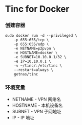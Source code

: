 # Tinc for Docker

### 创建容器

```
sudo docker run -d --privileged \
    -p 655:655/tcp \
    -p 655:655/udp \
    -e NETNAME=p2pvpn \
    -e HOSTNAME=docker \
    -e SUBNET=10.10.0.1/32 \
    -e IP=10.10.0.1 \
    -v ~/tinc/:/etc/tinc \
    --restart=always \
    getnas/tinc
```

### 环境变量

* NETNAME - VPN 网络名
* HOSTNAME - 本机设备名
* SUBNET - VPN 子网地址
* IP - IP 地址
